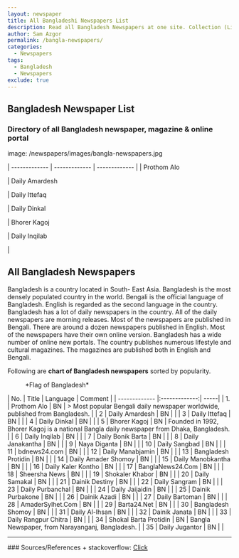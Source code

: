 ```yaml
---
layout: newspaper
title: All Bangladeshi Newspapers List
description: Read all Bangladesh Newspapers at one site. Collection (List) of all Bangladesh and english newspaper, magazine and online portal.
author: Sam Azgor
permalink: /bangla-newspapers/
categories:
  - Newspapers
tags:
  - Bangladesh
  - Newspapers
exclude: true
---
```


## Bangladesh Newspaper List
### Directory of all Bangladesh newspaper, magazine & online portal
image: /newspapers/images/bangla-newspapers.jpg

| ------------- | ------------- | ------------- |
| Prothom Alo <figure> <amp-img src="/newspapers/images/bd-pratidin.com.jpg" alt="Flag of Bangladesh" width="200" height="50" layout="responsive"> </amp-img> </figure> | Daily Amardesh <figure> <amp-img src="/newspapers/images/bd-pratidin.com.jpg" alt="Flag of Bangladesh" width="200" height="50" layout="responsive"> </amp-img> </figure> | Daily Ittefaq <figure> <amp-img src="/newspapers/images/bd-pratidin.com.jpg" alt="Flag of Bangladesh" width="200" height="50" layout="responsive"> </amp-img> </figure> | Daily Dinkal <figure> <amp-img src="/newspapers/images/bd-pratidin.com.jpg" alt="Flag of Bangladesh" width="200" height="50" layout="responsive"> </amp-img> </figure> | Bhorer Kagoj <figure> <amp-img src="/newspapers/images/bd-pratidin.com.jpg" alt="Flag of Bangladesh" width="200" height="50" layout="responsive"> </amp-img> </figure> | Daily Inqilab <figure> <amp-img src="/newspapers/images/bd-pratidin.com.jpg" alt="Flag of Bangladesh" width="200" height="50" layout="responsive"> </amp-img> </figure> |

## All Bangladesh Newspapers
Bangladesh is a country located in South- East Asia. Bangladesh is the most densely populated country in the world. Bengali is the official language of Bangladesh. English is regarded as the second language in the country. Bangladesh has a lot of daily newspapers in the country. All of the daily newspapers are morning releases. Most of the newspapers are published in Bengali. There are around a dozen newspapers published in English. Most of the newspapers have their own online version. Bangladesh has a wide number of online new portals. The country publishes numerous lifestyle and cultural magazines. The magazines are published both in English and Bengali.

Following are <b>chart of Bangladesh newspapers</b> sorted by popularity.

<figure>
<amp-img src="https://newspaper.github.io/banner/Flag-of-Bangladesh.png" alt="Flag of Bangladesh" width="600" height="337" layout="responsive">
</amp-img>
<figcaption>*Flag of Bangladesh* 
</figcaption>
</figure>

| No. | Title | Language | Comment |
| ------------- |:-------------:| -----|
| 1. | Prothom Alo | BN | > Most popular Bengali daily newspaper worldwide, published from Bangladesh. |
| 2 | Daily Amardesh | BN |  |
| 3 | Daily Ittefaq | BN |  |
| 4 | Daily Dinkal | BN |  |
| 5 | Bhorer Kagoj | BN | Founded in 1992, Bhorer Kagoj is a national Bangla daily newspaper from Dhaka, Bangladesh. |
| 6 | Daily Inqilab | BN |  |
| 7 | Daily Bonik Barta | BN |  |
| 8 | Daily Janakantha | BN |  |
| 9 | Naya Diganta | BN |  |
| 10 | Daily Sangbad | BN |  |
| 11 | bdnews24.com | BN |  |
| 12 | Daily Manabjamin | BN |  |
| 13 | Bangladesh Protidin | BN | | 
| 14 | Daily Amader Shomoy | BN | | 
| 15 | Daily Manobkantha | BN |  |
| 16 | Daily Kaler Kontho | BN |  |
| 17 | BanglaNews24.Com | BN |  |
| 18 | Sheersha News | BN |  |
| 19 | Shokaler Khabor | BN |  |
| 20 | Daily Samakal | BN |  |
| 21 | Dainik Destiny | BN |  |
| 22 | Daily Sangram | BN |  |
| 23 | Daily Purbanchal | BN |  |
| 24 | Daily Jaijaidin | BN |  |
| 25 | Dainik Purbakone | BN |  |
| 26 | Dainik Azadi | BN |  |
| 27 | Daily Bartoman | BN |  |
| 28 | AmaderSylhet.Com | BN |  |
| 29 | Barta24.Net | BN |  |
| 30 | Bangladesh Shomoy | BN |  |
| 31 | Daily Al-Ihsan | BN |  |
| 32 | Dainik Janata | BN |  |
| 33 | Daily Rangpur Chitra | BN |  |
| 34 | Shokal Barta Protidin | BN | Bangla Newspaper, from Narayanganj, Bangladesh. |
| 35 | Daily Jugantor | BN |  |


<hr>
<footer>
### Sources/References
+ stackoverflow: <a href="https://stackoverflow.com/q/739993/4493086" target="_blank" rel="noreferrer">Click</a>
</footer>
